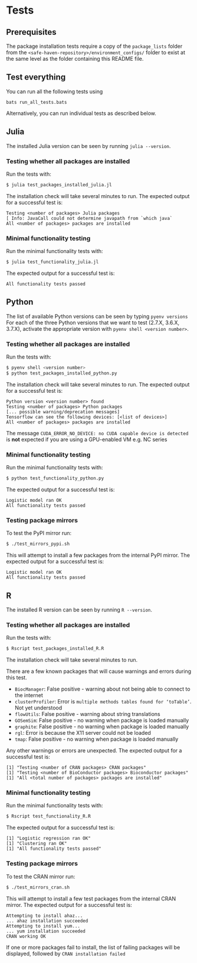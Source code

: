 
# Tests

## Prerequisites
The package installation tests require a copy of the `package_lists` folder from the `<safe-haven-repository>/environment_configs/` folder to exist at the same level as the folder containing this README file.


## Test everything
You can run all the following tests using
```
bats run_all_tests.bats
```

Alternatively, you can run individual tests as described below.


## Julia
The installed Julia version can be seen by running `julia --version`.

### Testing whether all packages are installed
Run the tests with:
```bash
$ julia test_packages_installed_julia.jl
```

The installation check will take several minutes to run.
The expected output for a successful test is:
```
Testing <number of packages> Julia packages
[ Info: JavaCall could not determine javapath from `which java`
All <number of packages> packages are installed
```

### Minimal functionality testing
Run the minimal functionality tests with:
```bash
$ julia test_functionality_julia.jl
```

The expected output for a successful test is:
```
All functionality tests passed
```


## Python
The list of available Python versions can be seen by typing `pyenv versions`
For each of the three Python versions that we want to test (2.7.X, 3.6.X, 3.7.X), activate the appropriate version with `pyenv shell <version number>`.

### Testing whether all packages are installed
Run the tests with:
```bash
$ pyenv shell <version number>
$ python test_packages_installed_python.py
```

The installation check will take several minutes to run.
The expected output for a successful test is:
```
Python version <version number> found
Testing <number of packages> Python packages
[... possible warning/deprecation messages]
Tensorflow can see the following devices: [<list of devices>]
All <number of packages> packages are installed
```

The message `CUDA_ERROR_NO_DEVICE: no CUDA capable device is detected` is **not** expected if you are using a GPU-enabled VM e.g. NC series

### Minimal functionality testing
Run the minimal functionality tests with:
```bash
$ python test_functionality_python.py
```

The expected output for a successful test is:
```
Logistic model ran OK
All functionality tests passed
```

### Testing package mirrors
To test the PyPI mirror run:

```bash
$ ./test_mirrors_pypi.sh
```

This will attempt to install a few packages from the internal PyPI mirror.
The expected output for a successful test is:
```
Logistic model ran OK
All functionality tests passed
```


## R
The installed R version can be seen by running `R --version`.

### Testing whether all packages are installed
Run the tests with:
```bash
$ Rscript test_packages_installed_R.R
```

The installation check will take several minutes to run.

There are a few known packages that will cause warnings and errors during this test.
- `BiocManager`: False positive - warning about not being able to connect to the internet
- `clusterProfiler`: Error is `multiple methods tables found for ‘toTable’`. Not yet understood
- `flowUtils`: False positive - warning about string translations
- `GOSemSim`: False positive - no warning when package is loaded manually
- `graphite`: False positive - no warning when package is loaded manually
- `rgl`: Error is because the X11 server could not be loaded
- `tmap`: False positive - no warning when package is loaded manually

Any other warnings or errors are unexpected.
The expected output for a successful test is:

```
[1] "Testing <number of CRAN packages> CRAN packages"
[1] "Testing <number of BioConductor packages> Bioconductor packages"
[1] "All <total number of packages> packages are installed"
```

### Minimal functionality testing
Run the minimal functionality tests with:
```bash
$ Rscript test_functionality_R.R
```

The expected output for a successful test is:
```
[1] "Logistic regression ran OK"
[1] "Clustering ran OK"
[1] "All functionality tests passed"
```

### Testing package mirrors
To test the CRAN mirror run:

```bash
$ ./test_mirrors_cran.sh
```

This will attempt to install a few test packages from the internal CRAN mirror.
The expected output for a successful test is:

```
Attempting to install ahaz...
... ahaz installation succeeded
Attempting to install yum...
... yum installation succeeded
CRAN working OK
```

If one or more packages fail to install, the list of failing packages will be displayed, followed by `CRAN installation failed`
